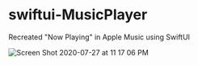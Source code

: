 # swiftui-MusicPlayer
Recreated "Now Playing" in Apple Music using SwiftUI

![Screen Shot 2020-07-27 at 11 17 06 PM](https://user-images.githubusercontent.com/39353286/88615330-b1b32680-d05f-11ea-9607-7bbeb751b063.png)

